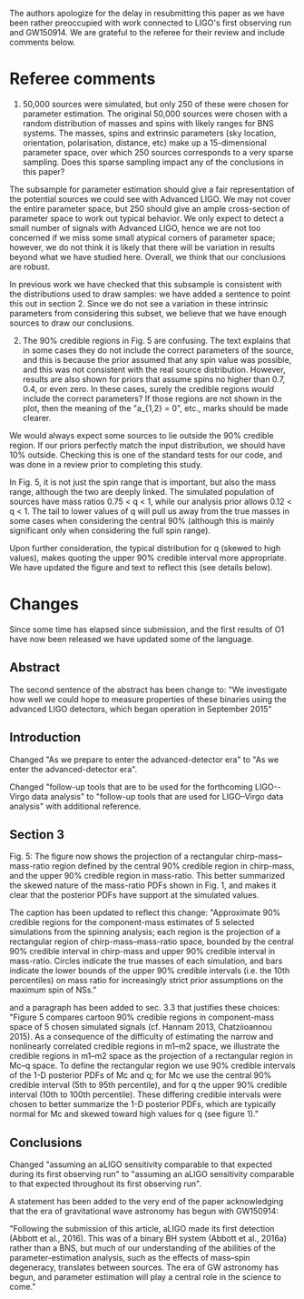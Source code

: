
The authors apologize for the delay in resubmitting this paper as we have been
rather preoccupied with work connected to LIGO's first observing run and
GW150914. We are grateful to the referee for their review and include comments
below.


# Referee comments

1. 50,000 sources were simulated, but only 250 of these were chosen for
   parameter estimation. The original 50,000 sources were chosen with a random
   distribution of masses and spins with likely ranges for BNS systems. The
   masses, spins and extrinsic parameters (sky location, orientation,
   polarisation, distance, etc) make up a 15-dimensional parameter space, over
   which 250 sources corresponds to a very sparse sampling. Does this sparse
   sampling impact any of the conclusions in this paper?

The subsample for parameter estimation should give a fair representation of the
potential sources we could see with Advanced LIGO. We may not cover the entire
parameter space, but 250 should give an ample cross-section of parameter space
to work out typical behavior. We only expect to detect a small number of
signals with Advanced LIGO, hence we are not too concerned if we miss some
small atypical corners of parameter space; however, we do not think it is
likely that there will be variation in results beyond what we have studied
here. Overall, we think that our conclusions are robust.

In previous work we have checked that this subsample is consistent with the
distributions used to draw samples: we have added a sentence to point this out
in section 2. Since we do not see a variation in these intrinsic parameters
from considering this subset, we believe that we have enough sources to
draw our conclusions.


2. The 90% credible regions in Fig. 5 are confusing. The text explains that in
   some cases they do not include the correct parameters of the source, and
   this is because the prior assumed that any spin value was possible, and this
   was not consistent with the real source distribution. However, results are
   also shown for priors that assume spins no higher than 0.7, 0.4, or even
   zero. In these cases, surely the credible regions *would* include the
   correct parameters? If those regions are not shown in the plot, then the
   meaning of the "a_{1,2} = 0", etc., marks should be made clearer.

We would always expect some sources to lie outside the 90% credible region. If
our priors perfectly match the input distribution, we should have 10% outside.
Checking this is one of the standard tests for our code, and was done in a
review prior to completing this study.

In Fig. 5, it is not just the spin range that is important, but also the mass
range, although the two are deeply linked. The simulated population of sources
have mass ratios 0.75 < q < 1, while our analysis prior allows 0.12 < q < 1.
The tail to lower values of q will pull us away from the true masses in some
cases when considering the central 90% (although this is mainly significant
only when considering the full spin range).

Upon further consideration, the typical distribution for q (skewed to high
values), makes quoting the upper 90% credible interval more appropriate.  We
have updated the figure and text to reflect this (see details below).


# Changes

Since some time has elapsed since submission, and the first results of O1 have
now been released we have updated some of the language.


## Abstract

The second sentence of the abstract has been change to:
"We investigate how well we could hope to measure properties of these binaries
using the advanced LIGO detectors, which began operation in September 2015"

## Introduction

Changed "As we prepare to enter the advanced-detector era" to "As we enter the
advanced-detector era".

Changed "follow-up tools that are to be used for the forthcoming LIGO--Virgo
data analysis" to "follow-up tools that are used for LIGO–Virgo data analysis"
with additional reference.


## Section 3

Fig. 5: The figure now shows the projection of a rectangular
chirp-mass–mass-ratio region defined by the central 90% credible region in
chirp-mass, and the upper 90% credible region in mass-ratio.  This better
summarized the skewed nature of the mass-ratio PDFs shown in Fig. 1, and makes
it clear that the posterior PDFs have support at the simulated values.

The caption has been updated to reflect this change:
"Approximate 90% credible regions for the component-mass estimates of 5
selected simulations from the spinning analysis; each region is the projection
of a rectangular region of chirp-mass–mass-ratio space, bounded by the central
90% credible interval in chirp-mass and upper 90% credible interval in
mass-ratio. Circles indicate the true masses of each simulation, and bars
indicate the lower bounds of the upper 90% credible intervals (i.e. the 10th
percentiles) on mass ratio for increasingly strict prior assumptions on the
maximum spin of NSs."

and a paragraph has been added to sec. 3.3 that justifies these choices:
"Figure 5 compares cartoon 90% credible regions in component-mass space of 5
chosen simulated signals (cf. Hannam 2013, Chatziioannou 2015). As a
consequence of the difficulty of estimating the narrow and nonlinearly
correlated credible regions in m1–m2 space, we illustrate the credible regions
in m1–m2 space as the projection of a rectangular region in Mc–q space. To
define the rectangular region we use 90% credible intervals of the 1-D
posterior PDFs of Mc and q; for Mc we use the central 90% credible interval
(5th to 95th percentile), and for q the upper 90% credible interval (10th to
100th percentile). These differing credible intervals were chosen to better
summarize the 1-D posterior PDFs, which are typically normal for Mc and skewed
toward high values for q (see figure 1)."


## Conclusions

Changed "assuming an aLIGO sensitivity comparable to that expected during its
first observing run" to "assuming an aLIGO sensitivity comparable to that
expected throughout its first observing run".

A statement has been added to the very end of the paper acknowledging that the
era of gravitational wave astronomy has begun with GW150914:

"Following the submission of this article, aLIGO made its first detection
(Abbott et al., 2016). This was of a binary BH system (Abbott et al., 2016a)
rather than a BNS, but much of our understanding of the abilities of the
parameter-estimation analysis, such as the effects of mass–spin degeneracy,
translates between sources. The era of GW astronomy has begun, and parameter
estimation will play a central role in the science to come."
